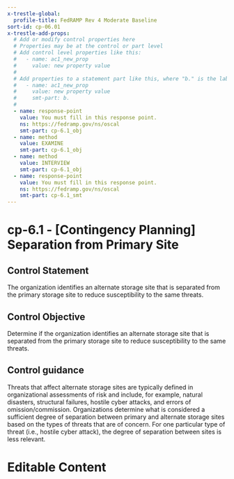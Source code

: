 ```yaml
---
x-trestle-global:
  profile-title: FedRAMP Rev 4 Moderate Baseline
sort-id: cp-06.01
x-trestle-add-props:
  # Add or modify control properties here
  # Properties may be at the control or part level
  # Add control level properties like this:
  #   - name: ac1_new_prop
  #     value: new property value
  #
  # Add properties to a statement part like this, where "b." is the label of the target statement part
  #   - name: ac1_new_prop
  #     value: new property value
  #     smt-part: b.
  #
  - name: response-point
    value: You must fill in this response point.
    ns: https://fedramp.gov/ns/oscal
    smt-part: cp-6.1_obj
  - name: method
    value: EXAMINE
    smt-part: cp-6.1_obj
  - name: method
    value: INTERVIEW
    smt-part: cp-6.1_obj
  - name: response-point
    value: You must fill in this response point.
    ns: https://fedramp.gov/ns/oscal
    smt-part: cp-6.1_smt
---
```


# cp-6.1 - \[Contingency Planning\] Separation from Primary Site

## Control Statement

The organization identifies an alternate storage site that is separated from the primary storage site to reduce susceptibility to the same threats.

## Control Objective

Determine if the organization identifies an alternate storage site that is separated from the primary storage site to reduce susceptibility to the same threats.

## Control guidance

Threats that affect alternate storage sites are typically defined in organizational assessments of risk and include, for example, natural disasters, structural failures, hostile cyber attacks, and errors of omission/commission. Organizations determine what is considered a sufficient degree of separation between primary and alternate storage sites based on the types of threats that are of concern. For one particular type of threat (i.e., hostile cyber attack), the degree of separation between sites is less relevant.

# Editable Content

<!-- Make additions and edits below -->
<!-- The above represents the contents of the control as received by the profile, prior to additions. -->
<!-- If the profile makes additions to the control, they will appear below. -->
<!-- The above markdown may not be edited but you may edit the content below, and/or introduce new additions to be made by the profile. -->
<!-- If there is a yaml header at the top, parameter values may be edited. Use --set-parameters to incorporate the changes during assembly. -->
<!-- The content here will then replace what is in the profile for this control, after running profile-assemble. -->
<!-- The added parts in the profile for this control are below.  You may edit them and/or add new ones. -->
<!-- Each addition must have a heading either of the form ## Control my_addition_name -->
<!-- or ## Part a. (where the a. refers to one of the control statement labels.) -->
<!-- "## Control" parts are new parts added after the statement part. -->
<!-- "## Part" parts are new parts added into the top-level statement part with that label. -->
<!-- Subparts may be added with nested hash levels of the form ### My Subpart Name -->
<!-- underneath the parent ## Control or ## Part being added -->
<!-- See https://ibm.github.io/compliance-trestle/tutorials/ssp_profile_catalog_authoring/ssp_profile_catalog_authoring for guidance. -->
